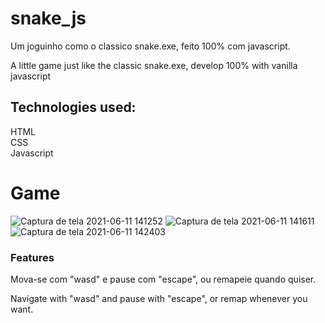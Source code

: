 # snake_js
Um joguinho como o classico snake.exe, feito 100% com javascript.

A little game just like the classic snake.exe, develop 100% with vanilla javascript

## Technologies used:
HTML
<br/>CSS
<br/>Javascript

# Game
![Captura de tela 2021-06-11 141252](https://user-images.githubusercontent.com/68669058/121725112-36affe80-cabf-11eb-80b8-913f7ecf40d7.png)
![Captura de tela 2021-06-11 141611](https://user-images.githubusercontent.com/68669058/121725392-98706880-cabf-11eb-83f5-45767f80eddc.png)
![Captura de tela 2021-06-11 142403](https://user-images.githubusercontent.com/68669058/121726254-b38fa800-cac0-11eb-8059-22ef533309b1.png)
### Features
Mova-se com "wasd" e pause com "escape", ou remapeie quando quiser.

Navigate with "wasd" and pause with "escape", or remap whenever you want.
